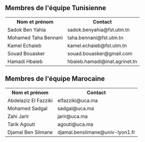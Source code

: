 <h2>
  Membres de l'équipe Tunisienne
</h2>
<table>
  <tr>
    <th>Nom et prénom</th>
    <th>Contact</th>
  </tr>
  <tr>
    <td>Sadok Ben Yahia</td>
    <td>sadok.benyahia@fst.utm.tn</td>
  </tr>
  <tr>
    <td>Mohamed Taha Bennani</td>
    <td>taha.bennani@fst.utm.tn</td>
  </tr>
  <tr>
    <td>Kamel Echaieb</td>
    <td>kamel.echaieb@fst.utm.tn</td>
  </tr>
  <tr>
    <td>Souad Bouasker</td>
    <td>souad.bouasker@gmail.com</td>
  </tr>
  <tr>
    <td>Hamadi Hbaieb</td>
    <td>hbaieb.hamadi@inat.agrinet.tn</td>
  </tr>
</table>
<h2>
  Membres de l'équipe Marocaine
</h2>
<table>
  <tr>
    <th>Nom et prénom</th>
    <th>Contact</th>
  </tr>
  <tr>
    <td>Abdelaziz El Fazziki</td>
    <td>elfazziki@uca.ma</td>
  </tr>
  <tr>
    <td>Mohamed Sadgal</td>
    <td>sadgal@uca.ma</td>
  </tr>
  <tr>
    <td>Zahi Jarir</td>
    <td>jarir@uca.ma</td>
  </tr>
  <tr>
    <td>Tarik Agouti</td>
    <td>agouti@uca.ma</td>
  </tr>
  <tr>
    <td>Djamal Ben Slimane</td>
    <td>djamal.benslimane@univ-lyon1.fr</td>
  </tr>
</table>
